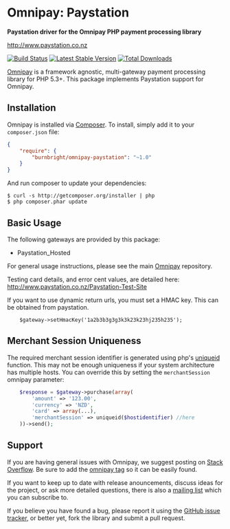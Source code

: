 # Omnipay: Paystation

**Paystation driver for the Omnipay PHP payment processing library**

http://www.paystation.co.nz

[![Build Status](https://travis-ci.org/burnbright/omnipay-paystation.png?branch=master)](https://travis-ci.org/burnbright/omnipay-paystation)
[![Latest Stable Version](https://poser.pugx.org/burnbright/omnipay-paystation/version.png)](https://packagist.org/packages/burnbright/omnipay-paystation)
[![Total Downloads](https://poser.pugx.org/burnbright/omnipay-paystation/d/total.png)](https://packagist.org/packages/burnbright/omnipay-paystation)

[Omnipay](https://github.com/omnipay/omnipay) is a framework agnostic, multi-gateway payment
processing library for PHP 5.3+. This package implements Paystation support for Omnipay.

## Installation

Omnipay is installed via [Composer](http://getcomposer.org/). To install, simply add it
to your `composer.json` file:

```json
{
    "require": {
        "burnbright/omnipay-paystation": "~1.0"
    }
}
```

And run composer to update your dependencies:

    $ curl -s http://getcomposer.org/installer | php
    $ php composer.phar update

## Basic Usage

The following gateways are provided by this package:

* Paystation_Hosted

For general usage instructions, please see the main [Omnipay](https://github.com/omnipay/omnipay)
repository.


Testing card details, and error cent values, are detailed here: http://www.paystation.co.nz/Paystation-Test-Site

If you want to use dynamic return urls, you must set a HMAC key. This can be obtained from paystation.

```
	$gateway->setHmacKey('1a2b3b3g3g3k3k23k23hj235h235');
```

## Merchant Session Uniqueness

The required merchant session identifier is generated using php's
[uniqueid](http://php.net/manual/en/function.uniqid.php) function.
This may not be enough uniqueness if your system architecture has
multiple hosts. You can override this by setting the `merchantSession`
omnipay parameter:

```php
	$response = $gateway->purchase(array(
		'amount' => '123.00',
		'currency' => 'NZD',
		'card' => array(...),
		'merchantSession' => uniqueid($hostidentifier) //here
	))->send();

```

## Support

If you are having general issues with Omnipay, we suggest posting on
[Stack Overflow](http://stackoverflow.com/). Be sure to add the
[omnipay tag](http://stackoverflow.com/questions/tagged/omnipay) so it can be easily found.

If you want to keep up to date with release anouncements, discuss ideas for the project,
or ask more detailed questions, there is also a [mailing list](https://groups.google.com/forum/#!forum/omnipay) which
you can subscribe to.

If you believe you have found a bug, please report it using the [GitHub issue tracker](https://github.com/omnipay/Paystation/issues), or better yet, fork the library and submit a pull request.
